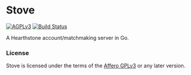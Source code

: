Stove
=====
[![AGPLv3](https://www.gnu.org/graphics/agplv3-88x31.png)](http://choosealicense.com/licenses/agpl-3.0/)
[![Build Status](https://travis-ci.org/HearthSim/stove.svg)](https://travis-ci.org/HearthSim/stove)

A Hearthstone account/matchmaking server in Go.

### License

Stove is licensed under the terms of the
[Affero GPLv3](https://www.gnu.org/licenses/agpl-3.0.en.html) or any later version.
